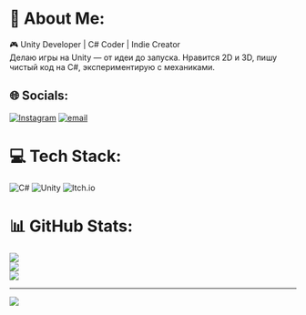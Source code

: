# 💫 About Me:
🎮 Unity Developer | C# Coder | Indie Creator<br>Делаю игры на Unity — от идеи до запуска. Нравится 2D и 3D, пишу чистый код на C#, экспериментирую с механиками.


## 🌐 Socials:
[![Instagram](https://img.shields.io/badge/Instagram-%23E4405F.svg?logo=Instagram&logoColor=white)](https://instagram.com/aziz69521488) [![email](https://img.shields.io/badge/Email-D14836?logo=gmail&logoColor=white)](mailto:azizasilov3@gmail.com) 

# 💻 Tech Stack:
![C#](https://img.shields.io/badge/c%23-%23239120.svg?style=for-the-badge&logo=csharp&logoColor=white) ![Unity](https://img.shields.io/badge/unity-%23000000.svg?style=for-the-badge&logo=unity&logoColor=white) ![Itch.io](https://img.shields.io/badge/Itch-%23FF0B34.svg?style=for-the-badge&logo=Itch.io&logoColor=white)
# 📊 GitHub Stats:
![](https://github-readme-stats.vercel.app/api?username=Aziz87z&theme=dark&hide_border=false&include_all_commits=false&count_private=false)<br/>
![](https://nirzak-streak-stats.vercel.app/?user=Aziz87z&theme=dark&hide_border=false)<br/>
![](https://github-readme-stats.vercel.app/api/top-langs/?username=Aziz87z&theme=dark&hide_border=false&include_all_commits=false&count_private=false&layout=compact)

---
[![](https://visitcount.itsvg.in/api?id=Aziz87z&icon=0&color=0)](https://visitcount.itsvg.in)

<!-- Proudly created with GPRM ( https://gprm.itsvg.in ) -->
